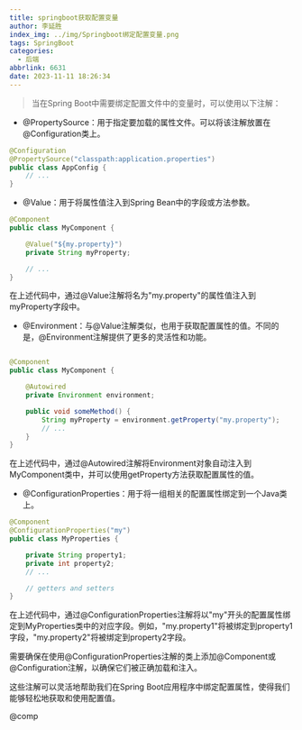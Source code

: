 ```yaml
---
title: springboot获取配置变量
author: 李延胜
index_img: ../img/Springboot绑定配置变量.png
tags: SpringBoot
categories:
  - 后端
abbrlink: 6631
date: 2023-11-11 18:26:34
---
```

> 当在Spring Boot中需要绑定配置文件中的变量时，可以使用以下注解：

- @PropertySource：用于指定要加载的属性文件。可以将该注解放置在@Configuration类上。

```java
@Configuration
@PropertySource("classpath:application.properties")
public class AppConfig {
    // ...
}
```

- @Value：用于将属性值注入到Spring Bean中的字段或方法参数。

```java
@Component
public class MyComponent {

    @Value("${my.property}")
    private String myProperty;

    // ...
}
```

在上述代码中，通过@Value注解将名为"my.property"的属性值注入到myProperty字段中。

- @Environment：与@Value注解类似，也用于获取配置属性的值。不同的是，@Environment注解提供了更多的灵活性和功能。

```java

@Component
public class MyComponent {

    @Autowired
    private Environment environment;

    public void someMethod() {
        String myProperty = environment.getProperty("my.property");
        // ...
    }
}
```

在上述代码中，通过@Autowired注解将Environment对象自动注入到MyComponent类中，并可以使用getProperty方法获取配置属性的值。

- @ConfigurationProperties：用于将一组相关的配置属性绑定到一个Java类上。

```java
@Component
@ConfigurationProperties("my")
public class MyProperties {

    private String property1;
    private int property2;
    // ...

    // getters and setters
}
```

在上述代码中，通过@ConfigurationProperties注解将以"my"开头的配置属性绑定到MyProperties类中的对应字段。例如，"my.property1"将被绑定到property1字段，"my.property2"将被绑定到property2字段。

需要确保在使用@ConfigurationProperties注解的类上添加@Component或@Configuration注解，以确保它们被正确加载和注入。

这些注解可以灵活地帮助我们在Spring Boot应用程序中绑定配置属性，使得我们能够轻松地获取和使用配置值。


@comp